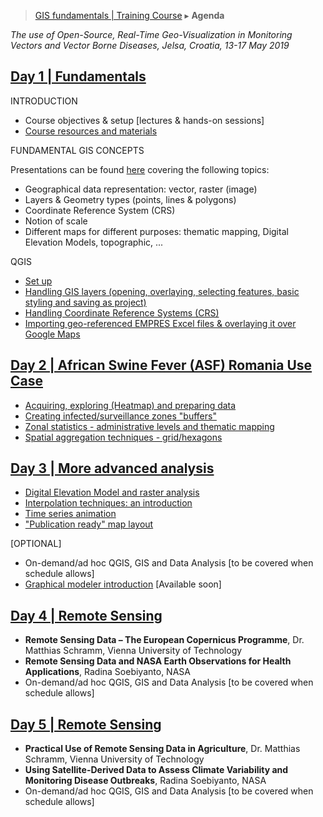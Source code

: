 > [GIS fundamentals | Training Course](agenda.md) ▸ **Agenda**

*The use of Open-Source, Real-Time Geo-Visualization in Monitoring Vectors and Vector Borne Diseases, Jelsa, Croatia, 13-17 May 2019*

## [Day 1 | Fundamentals](agenda.md)
INTRODUCTION
  * Course objectives & setup [lectures & hands-on sessions] 
  * [Course resources and materials](resources.md)

FUNDAMENTAL GIS CONCEPTS

Presentations can be found [here](../ppt) covering the following topics:
  * Geographical data representation: vector, raster (image)
  * Layers & Geometry types (points, lines & polygons)
  * Coordinate Reference System (CRS)
  * Notion of scale
  * Different maps for different purposes: thematic mapping, Digital Elevation Models, topographic, ...
  


QGIS
  * [Set up](qgis-setup.md) 
  * [Handling GIS layers (opening, overlaying, selecting features, basic styling and saving as project)](handling-gis-layers.md) 
  * [Handling Coordinate Reference Systems (CRS)](handling-crs.md)
  * [Importing geo-referenced EMPRES Excel files & overlaying it over Google Maps](importing-excel.md)
  
## [Day 2 | African Swine Fever (ASF) Romania Use Case](agenda.md)
  * [Acquiring, exploring (Heatmap) and preparing data](acquiring-and-preparing.md) 
  * [Creating infected/surveillance zones "buffers"](buffers.md)
  * [Zonal statistics - administrative levels and thematic mapping](zonal-statistics-thematic-mapping.md)
  * [Spatial aggregation techniques - grid/hexagons](spatial-agg.md) 
  

## [Day 3 | More advanced analysis](agenda.md)
  * [Digital Elevation Model and raster analysis](dem-raster.md) 
  * [Interpolation techniques: an introduction](interpolation.md) 
  * [Time series animation](ts-animation.md) 
  * ["Publication ready" map layout](pub-ready.md)
  
  [OPTIONAL]
  * On-demand/ad hoc QGIS, GIS and Data Analysis [to be covered when schedule allows]
  * [Graphical modeler introduction](graph-modeler.md) [Available soon]
  
## [Day 4 | Remote Sensing](agenda.md)
  * **Remote Sensing Data – The European Copernicus Programme**, Dr. Matthias Schramm, Vienna University of Technology 
  * **Remote Sensing Data and NASA Earth Observations for Health Applications**, Radina Soebiyanto, NASA
  * On-demand/ad hoc QGIS, GIS and Data Analysis [to be covered when schedule allows]
 
## [Day 5 | Remote Sensing](agenda.md)
* **Practical Use of Remote Sensing Data in Agriculture**, Dr. Matthias Schramm, Vienna University of Technology 
* **Using Satellite-Derived Data to Assess Climate Variability and Monitoring Disease Outbreaks**, Radina Soebiyanto, NASA
* On-demand/ad hoc QGIS, GIS and Data Analysis [to be covered when schedule allows]

